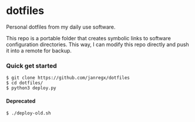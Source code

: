 # dotfiles
Personal dotfiles from my daily use software.

This repo is a portable folder that creates symbolic links to software configuration directories. This way, I can modify this repo directly and push it into a remote for backup.

### Quick get started
```console
$ git clone https://github.com/janregx/dotfiles
$ cd dotfiles/
$ python3 deploy.py
```

#### Deprecated
```console
$ ./deploy-old.sh
```

